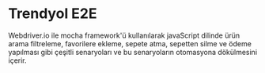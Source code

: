 # Trendyol E2E 
 Webdriver.io ile mocha framework'ü kullanılarak javaScript dilinde ürün arama filtreleme, favorilere ekleme, sepete atma, sepetten silme ve ödeme yapılması gibi çeşitli senaryoları ve bu senaryoların otomasyona dökülmesini içerir.

